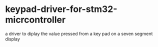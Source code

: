 # keypad-driver-for-stm32-micrcontroller
a driver to diplay the value pressed from a key pad on a seven segment display
